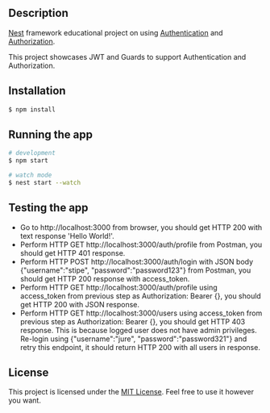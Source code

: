 ## Description

[Nest](https://github.com/nestjs/nest) framework educational project on using [Authentication](https://docs.nestjs.com/security/authentication) and [Authorization](https://docs.nestjs.com/security/authorization).

This project showcases JWT and Guards to support Authentication and Authorization.

## Installation

```bash
$ npm install
```

## Running the app

```bash
# development
$ npm start

# watch mode
$ nest start --watch
```

## Testing the app

- Go to http://localhost:3000 from browser, you should get HTTP 200 with text response 'Hello World!'.
- Perform HTTP GET http://localhost:3000/auth/profile from Postman, you should get HTTP 401 response.
- Perform HTTP POST http://localhost:3000/auth/login with JSON body {"username":"stipe", "password":"password123"} from Postman, you should get HTTP 200 response with access_token.
- Perform HTTP GET http://localhost:3000/auth/profile using access_token from previous step as Authorization: Bearer {}, you should get HTTP 200 with JSON response.
- Perform HTTP GET http://localhost:3000/users using access_token from previous step as Authorization: Bearer {}, you should get HTTP 403 response. This is because logged user does not have admin privileges. Re-login using {"username":"jure", "password":"password321"} and retry this endpoint, it should return HTTP 200 with all users in response.

## License

This project is licensed under the [MIT License](https://opensource.org/licenses/MIT). Feel free to use it however you want.

